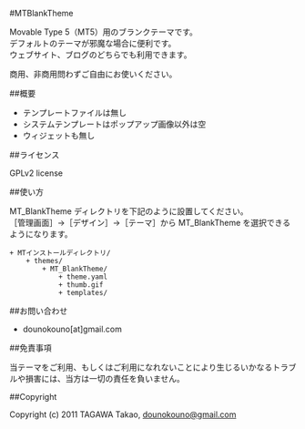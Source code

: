 #MTBlankTheme

Movable Type 5（MT5）用のブランクテーマです。  
デフォルトのテーマが邪魔な場合に便利です。  
ウェブサイト、ブログのどちらでも利用できます。

商用、非商用問わずご自由にお使いください。

##概要

* テンプレートファイルは無し
* システムテンプレートはポップアップ画像以外は空
* ウィジェットも無し

##ライセンス

GPLv2 license

##使い方

MT_BlankTheme ディレクトリを下記のように設置してください。  
［管理画面］→［デザイン］→［テーマ］から MT_BlankTheme を選択できるようになります。

    + MTインストールディレクトリ/
        + themes/
            + MT_BlankTheme/
                + theme.yaml
                + thumb.gif
                + templates/

##お問い合わせ

* dounokouno[at]gmail.com

##免責事項

当テーマをご利用、もしくはご利用になれないことにより生じるいかなるトラブルや損害には、当方は一切の責任を負いません。

##Copyright

Copyright (c) 2011 TAGAWA Takao, dounokouno@gmail.com